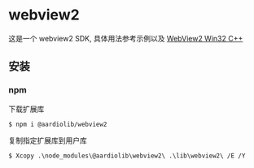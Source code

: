 # webview2

这是一个 webview2 SDK, 具体用法参考示例以及 [WebView2 Win32 C++](https://learn.microsoft.com/en-us/microsoft-edge/webview2/reference/win32/)

## 安装
### npm

下载扩展库
``` shell
$ npm i @aardiolib/webview2
```

复制指定扩展库到用户库
``` shell
$ Xcopy .\node_modules\@aardiolib\webview2\ .\lib\webview2\ /E /Y
```